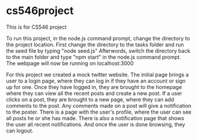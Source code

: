 # cs546project
This is for CS546 project

To run this project, in the node.js command prompt, change the directory to the project location.
First change the directory to the tasks folder and run the seed file by typing "node seed.js"
Afterwords, switch the directory back to the main folder and type "npm start" in the node.js command prompt.
The webpage will now be running on localhost:3000


For this project we created a mock twitter website. The initial page brings a user to a login page, where they can log in if they have an account or sign up for one. Once they have logged in, they are brought to the homepage where they can view all the recent posts and create a new post. If a user clicks on a post, they are brought to a new page, where they can add comments to the post. Any comments made on a post will give a notification to the poster. There is a page with the user's profile, where the user can see all posts he or she has made. There is also a notification page that shows the user all recent notifications. And once the user is done browsing, they can logout.
